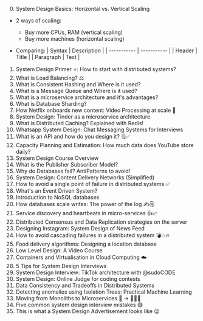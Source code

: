 0. System Design Basics: Horizontal vs. Vertical Scaling

- 2 ways of scaling:
  - Buy more CPUs, RAM (vertical scaling)
  - Buy more machines (horizontal scaling)

- Comparing:
| Syntax      | Description |
| ----------- | ----------- |
| Header      | Title       |
| Paragraph   | Text        |

1. System Design Primer ⭐️: How to start with distributed systems?
2. What is Load Balancing? ⚖️
3. What is Consistent Hashing and Where is it used?
4. What is a Message Queue and Where is it used?
5. What is a microservice architecture and it's advantages?
6. What is Database Sharding?
7. How Netflix onboards new content: Video Processing at scale 🎥
8. System Design: Tinder as a microservice architecture
9.  What is Distributed Caching? Explained with Redis!
10. Whatsapp System Design: Chat Messaging Systems for Interviews
11. What is an API and how do you design it? 🗒️✅
12. Capacity Planning and Estimation: How much data does YouTube store daily?
13. System Design Course Overview
14. What is the Publisher Subscriber Model?
15. Why do Databases fail? AntiPatterns to avoid!
16. System Design: Content Delivery Networks (Simplified)
17. How to avoid a single point of failure in distributed systems ✅
18. What's an Event Driven System?
19. Introduction to NoSQL databases
20. How databases scale writes: The power of the log ✍️🗒️
21. Service discovery and heartbeats in micro-services 👍📈
22. Distributed Consensus and Data Replication strategies on the server
23. Designing Instagram: System Design of News Feed
24. How to avoid cascading failures in a distributed system 💣💥🔥
25. Food delivery algorithms: Designing a location database
26. Low Level Design: A Video Course
27. Containers and Virtualisation in Cloud Computing ☁️
28. 5 Tips for System Design Interviews
29. System Design Interview: TikTok architecture with @sudoCODE
30. System Design: Online Judge for coding contests
31. Data Consistency and Tradeoffs in Distributed Systems
32. Detecting anomalies using Isolation Trees: Practical Machine Learning
33. Moving from Monoliths to Microservices 🎂 → 🍰🍰🍰
34. Five common system design interview mistakes 😅
35. This is what a System Design Advertisement looks like 😛